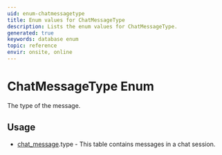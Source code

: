```yaml
---
uid: enum-chatmessagetype
title: Enum values for ChatMessageType
description: Lists the enum values for ChatMessageType.
generated: true
keywords: database enum
topic: reference
envir: onsite, online
---
```


# ChatMessageType Enum

The type of the message.


## Usage

* [chat_message](../chat-message.md).type - This table contains messages in a chat session.
